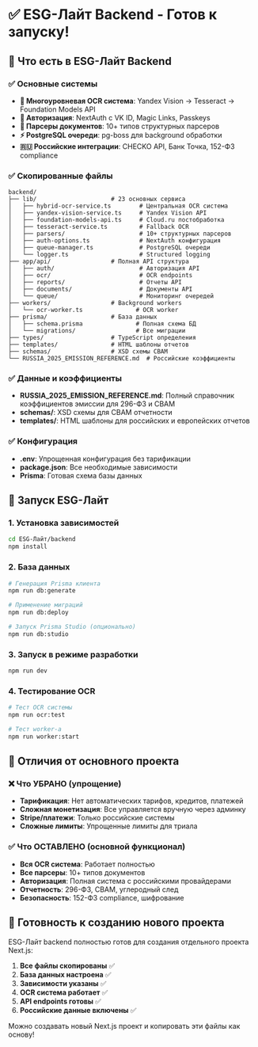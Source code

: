 # ✅ ESG-Лайт Backend - Готов к запуску!

## 🎯 Что есть в ESG-Лайт Backend

### ✅ Основные системы
- **🤖 Многоуровневая OCR система**: Yandex Vision → Tesseract → Foundation Models API
- **🔐 Авторизация**: NextAuth с VK ID, Magic Links, Passkeys
- **📄 Парсеры документов**: 10+ типов структурных парсеров
- **⚡ PostgreSQL очереди**: pg-boss для background обработки
- **🇷🇺 Российские интеграции**: CHECKO API, Банк Точка, 152-ФЗ compliance

### ✅ Скопированные файлы
```
backend/
├── lib/                     # 23 основных сервиса
│   ├── hybrid-ocr-service.ts        # Центральная OCR система  
│   ├── yandex-vision-service.ts     # Yandex Vision API
│   ├── foundation-models-api.ts     # Cloud.ru постобработка
│   ├── tesseract-service.ts         # Fallback OCR
│   ├── parsers/                     # 10+ структурных парсеров
│   ├── auth-options.ts              # NextAuth конфигурация
│   ├── queue-manager.ts             # PostgreSQL очереди
│   └── logger.ts                    # Structured logging
├── app/api/                 # Полная API структура
│   ├── auth/                        # Авторизация API
│   ├── ocr/                         # OCR endpoints
│   ├── reports/                     # Отчеты API
│   ├── documents/                   # Документы API
│   └── queue/                       # Мониторинг очередей
├── workers/                 # Background workers
│   └── ocr-worker.ts               # OCR worker
├── prisma/                  # База данных
│   ├── schema.prisma               # Полная схема БД
│   └── migrations/                 # Все миграции
├── types/                   # TypeScript определения
├── templates/               # HTML шаблоны отчетов
├── schemas/                 # XSD схемы CBAM
└── RUSSIA_2025_EMISSION_REFERENCE.md  # Российские коэффициенты
```

### ✅ Данные и коэффициенты
- **RUSSIA_2025_EMISSION_REFERENCE.md**: Полный справочник коэффициентов эмиссии для 296-ФЗ и CBAM
- **schemas/**: XSD схемы для CBAM отчетности
- **templates/**: HTML шаблоны для российских и европейских отчетов

### ✅ Конфигурация
- **.env**: Упрощенная конфигурация без тарификации
- **package.json**: Все необходимые зависимости
- **Prisma**: Готовая схема базы данных

## 🚀 Запуск ESG-Лайт

### 1. Установка зависимостей
```bash
cd ESG-Лайт/backend
npm install
```

### 2. База данных
```bash
# Генерация Prisma клиента
npm run db:generate

# Применение миграций
npm run db:deploy

# Запуск Prisma Studio (опционально)
npm run db:studio
```

### 3. Запуск в режиме разработки
```bash
npm run dev
```

### 4. Тестирование OCR
```bash
# Тест OCR системы
npm run ocr:test

# Тест worker-а
npm run worker:start
```

## 🔧 Отличия от основного проекта

### ❌ Что УБРАНО (упрощение)
- **Тарификация**: Нет автоматических тарифов, кредитов, платежей
- **Сложная монетизация**: Все управляется вручную через админку
- **Stripe/платежи**: Только российские системы
- **Сложные лимиты**: Упрощенные лимиты для триала

### ✅ Что ОСТАВЛЕНО (основной функционал)
- **Вся OCR система**: Работает полностью
- **Все парсеры**: 10+ типов документов
- **Авторизация**: Полная система с российскими провайдерами
- **Отчетность**: 296-ФЗ, CBAM, углеродный след
- **Безопасность**: 152-ФЗ compliance, шифрование

## 🎯 Готовность к созданию нового проекта

ESG-Лайт backend полностью готов для создания отдельного проекта Next.js:

1. **Все файлы скопированы** ✅
2. **База данных настроена** ✅  
3. **Зависимости указаны** ✅
4. **OCR система работает** ✅
5. **API endpoints готовы** ✅
6. **Российские данные включены** ✅

Можно создавать новый Next.js проект и копировать эти файлы как основу!